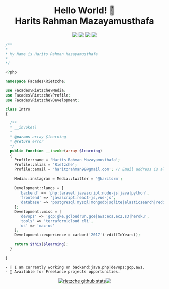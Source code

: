 <h1 align=center> Hello World! 👋 </br> Harits Rahman Mazayamusthafa</h1>
<p align=center>
  <img src="https://img.shields.io/discord/980034204236668958?style=flat" />
  <img src="https://img.shields.io/github/followers/rietzche?style=flat" />
  <a href="https://github.com/sponsors/rietzche"><img src="https://img.shields.io/static/v1?label=Sponsor%20rietzche&message=%E2%9D%A4&logo=GitHub" /></a>
  <img src="https://visitor-badge.laobi.icu/badge?page_id=rietzche.rietzche" />
</p>
<!--
**rietzche/rietzche** is a ✨ _special_ ✨ repository because its `README.md` (this file) appears on your GitHub profile.

Here are some ideas to get you started:

- 🔭 I’m currently working on ...
- 🌱 I’m currently learning ...
- 👯 I’m looking to collaborate on ...
- 🤔 I’m looking for help with ...
- 💬 Ask me about ...
- 📫 How to reach me: ...
- 😄 Pronouns: ...
- ⚡ Fun fact: ...
-->

<!-- ![](https://github.com/rietzche/rietzche/blob/main/header.png) -->

```php
/**
*
* My Name is Harits Rahman Mazayamusthafa
*
*/

<?php

namespace Facades\Rietzche;

use Facades\Rietzche\Media;
use Facades\Rietzche\Profile;
use Facades\Rietzche\Development;

class Intro
{

  /**
  * __invoke()
  * 
  * @params array $learning
  * @return error
  */
  public function __invoke(array $learning)
  {
    Profile::name = 'Harits Rahman Mazayamusthafa';
    Profile::alias = 'Rietzche';
    Profile::email = 'haritzrahman98@gmail.com'; // Email address is already taken
    
    Media::instagram = Media::twitter = '@haritsrm';
    
    Development::langs = [
      'backend' => 'php:laravel|javascript:node-js|java|python',
      'frontend' => 'javascript:react-js,vue-js',
      'database' => 'postgresql|mysql|mongodb|sqlite|elasticsearch|redis'
    ];
    Development::misc = [
      'devops' => 'gcp:gke,gcloudrun,gce|aws:ecs,ec2,s3|heroku',
      'tools' => 'terraform|cloud cli',
      'os' => 'mac-os'
    ];
    Development::experience = carbon('2017')->diffInYears();
    
    return $this($learning);
  }
  
}

```

```
- 🥱 I am currently working on backend:java,php|devops:gcp,aws.
- 🚀 Available for Freelance projects opportunities.
```
<p align=center>
<a href="https://github.com/rietzche"><img align="center" src="https://github-readme-stats.vercel.app/api?username=rietzche&show_icons=true&theme=nord&hide_border=true&hide_title=true&count_private=true&include_all_commits=true" alt="rietzche github stats" /></a><a href="https://github.com/rietzche"><img align="center" src="https://github-readme-stats.vercel.app/api/top-langs/?username=rietzche&layout=compact&theme=nord&hide_border=true&hide=CSS,HTML,Blade&count_private=true" /></a>
</p>
